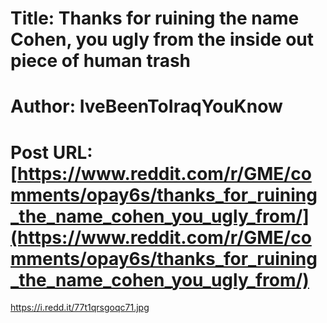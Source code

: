 # Title: Thanks for ruining the name Cohen, you ugly from the inside out piece of human trash
# Author: IveBeenToIraqYouKnow
# Post URL: [https://www.reddit.com/r/GME/comments/opay6s/thanks_for_ruining_the_name_cohen_you_ugly_from/](https://www.reddit.com/r/GME/comments/opay6s/thanks_for_ruining_the_name_cohen_you_ugly_from/)


https://i.redd.it/77t1qrsgoqc71.jpg